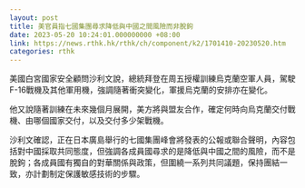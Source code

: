 ```yaml
---
layout: post
title: 美官員指七國集團尋求降低與中國之間風險而非脫鉤
date: 2023-05-20 10:24:01.000000000 +08:00
link: https://news.rthk.hk/rthk/ch/component/k2/1701410-20230520.htm
categories: rthk
---
```


美國白宮國家安全顧問沙利文說，總統拜登在周五授權訓練烏克蘭空軍人員，駕駛F-16戰機及其他軍用機，強調隨著衝突變化，軍援烏克蘭的安排亦在變化。

他又說隨著訓練在未來幾個月展開，美方將與盟友合作，確定何時向烏克蘭交付戰機、由哪個國家交付，以及交付多少架戰機。

沙利文確認，正在日本廣島舉行的七國集團峰會將發表的公報或聯合聲明，內容包括對中國採取共同態度，但強調各成員國尋求的是降低與中國之間的風險，而不是脫鉤；各成員國有獨自的對華關係與政策，但圍繞一系列共同議題，保持團結一致，亦計劃制定保護敏感技術的步驟。

